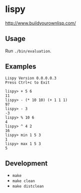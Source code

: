 # lispy

http://www.buildyourownlisp.com/

## Usage

Run `./bin/evaluation`.

## Examples

```
Lispy Version 0.0.0.0.3
Press Ctrl+c to Exit

lispy> + 5 6
11
lispy> - (* 10 10) (+ 1 1 1)
97
lispy> - 3
-3
lispy> % 10 6
4
lispy> ^ 4 2
16
lispy> min 1 5 3
1
lispy> max 1 5 3
5
```

## Development

* `make`
* `make clean`
* `make distclean`
